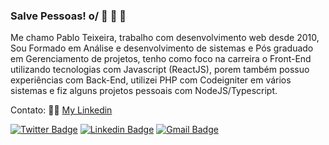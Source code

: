 ### Salve Pessoas! o/ :rocket: :rocket: :rocket: 

Me chamo Pablo Teixeira, trabalho com desenvolvimento web desde 2010, Sou Formado em Análise e desenvolvimento de sistemas e Pós graduado em Gerenciamento de projetos, tenho como foco na carreira o Front-End utilizando tecnologias com Javascript (ReactJS), porem também possuo experiências com Back-End, utilizei PHP com Codeigniter em vários sistemas e fiz alguns projetos pessoais com NodeJS/Typescript.

Contato: :male_detective: [My Linkedin](https://www.linkedin.com/in/pablo-teixeira-30713777/)

[![Twitter Badge](https://img.shields.io/badge/-@opabloteixeira-6633cc?style=flat-square&labelColor=f17&logo=twitter&logoColor=white&link=https://twitter.com/opabloteixeira)](https://twitter.com/opabloteixeira) 
[![Linkedin Badge](https://img.shields.io/badge/-Pablo%20Teixeira-6633cc?style=flat-square&logo=Linkedin&logoColor=white&link=https://www.linkedin.com/in/pablo-teixeira-30713777//)](https://www.linkedin.com/in/pablo-teixeira-30713777//) 
[![Gmail Badge](https://img.shields.io/badge/-pablopst@gmail.com-6633cc?style=flat-square&logo=Gmail&logoColor=white&link=mailto:pablopst@gmail.com)](mailto:pablopst@gmail.com)
